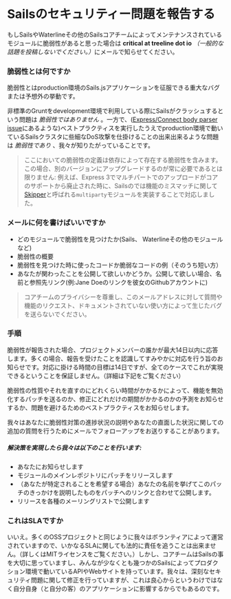 # Sailsのセキュリティー問題を報告する

もしSailsやWaterlineその他のSailsコアチームによってメンテナンスされているモジュールに脆弱性があると思った場合は **critical at treeline dot io** <em>（一般的な話題を投稿しないでください。）</em>にメールで知らせてください。

### 脆弱性とは何ですか

脆弱性とはproduction環境のSails.jsアプリケーションを征服できる重大なバグまたは予想外の挙動です。

非標準のGruntをdevelopment環境で利用している際にSailsがクラッシュするという問題は _脆弱性ではありません_ 。一方で、([Express/Connect body parser issue](http://expressjs-book.com/index.html%3Fp=140.html)にあるような)ベストプラクティスを実行したうえでproduction環境で動いているSailsクラスタに些細なDoS攻撃を仕掛けることの出来出来るような問題は _脆弱性であり_ 、我々が知りたがっていることです。

> ここにおいての脆弱性の定義は依存によって存在する脆弱性を含みます。この場合、別のバージョンにアップグレードするのが常に必要であるとは限りません: 例えば、Express 3でマルチパートでのアップロードがコアのサポートから廃止された時に、Sailsのでは機能のミスマッチに関して[Skipper](https://github.com/balderdashy/skipper#history)と呼ばれる`multiparty`モジュールを実装することで対応しました。

### メールに何を書けばいいですか

- どのモジュールで脆弱性を見つけたか(Sails、 Waterlineその他のモジュールなど)
- 脆弱性の概要
- 脆弱性を見つけた時に使ったコードか脆弱なコードの例（そのうち短い方）
- あなたが関わったことを公開して欲しいかどうか。公開して欲しい場合、名前と参照先リンク(例:Jane Doeのリンクを彼女のGithubアカウントに)
 
> コアチームのプライバシーを尊重し、このメールアドレスに対して質問や機能のリクエスト、ドキュメントされていない使い方によって生じたバグを送らないでください。

### 手順
脆弱性が報告された場合、プロジェクトメンバーの誰かが最大14日以内に応答します。多くの場合、報告を受けたことを認識してすみやかに対応を行う旨のお知らせです。対応に掛ける時間の目標は14日ですが、全てのケースでこれが実現できるということを保証しません。（詳細は下記をご覧ください）

脆弱性の性質やそれを直すのにどれくらい時間がかかるかによって、機能を無効化するパッチを送るのか、修正にどれだけの期間がかかるのかの予測をお知らせするか、問題を避けるためのベストプラクティスをお知らせします。

我々はあなたに脆弱性対策の進捗状況の説明やあなたの直面した状況に関しての追加の質問を行うためにメールでフォローアップをお送りすることがあります。

##### 解決策を実現したら我々は以下のことを行います:
- あなたにお知らせします
- モジュールのメインレポジトリにパッチをリリースします
- （あなたが特定されることを希望する場合）あなたの名前を挙げてこのパッチのきっかけを説明したものをパッチへのリンクと合わせて公開します。
- リリースを各種のメーリングリストで公開します

### これはSLAですか

いいえ。多くのOSSプロジェクトと同じように我々はボランティアによって運営されていますので、いかなるSLAに関しても法的に責任を追うことは出来ません。（詳しくはMITライセンスをご覧ください。）しかし、コアチームはSailsの事を大切に思っていますし、みんなが少なくとも幾つかのSailsによってプロダクション環境で動いているAPIやWebサイトを持っています。我々は、深刻なセキュリティ問題に関して修正を行っていますが、これは良心からというわけではなく自分自身（と自分の客）のアプリケーションに影響するからでもあるのです。
